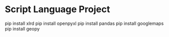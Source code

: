 # Script Language Project

pip install xlrd
pip install openpyxl
pip install pandas
pip install googlemaps
pip install geopy